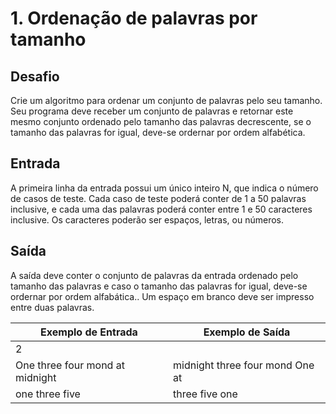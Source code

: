 # 1. Ordenação de palavras por tamanho

## Desafio

Crie um algoritmo para ordenar um conjunto de palavras pelo seu tamanho. Seu 
programa deve receber um conjunto de palavras e retornar este mesmo conjunto 
ordenado pelo tamanho das palavras decrescente, se o tamanho das palavras for 
igual, deve-se ordernar por ordem alfabética.

## Entrada

A primeira linha da entrada possui um único inteiro N, que indica o número de 
casos de teste. Cada caso de teste poderá conter de 1 a 50 palavras inclusive, 
e cada uma das palavras poderá conter entre 1 e 50 caracteres inclusive. Os 
caracteres poderão ser espaços, letras, ou números.	

## Saída

A saída deve conter o conjunto de palavras da entrada ordenado pelo tamanho das 
palavras e caso o tamanho das palavras for igual, deve-se ordernar por ordem 
alfabática.. Um espaço em branco deve ser impresso entre duas palavras.


| Exemplo de Entrada                | Exemplo de Saída                  |
|-                                  |-                                  |
| 2                                 |                                   |
| One three four mond at midnight   | midnight three four mond One at   |
| one three five                    | three five one                    |

